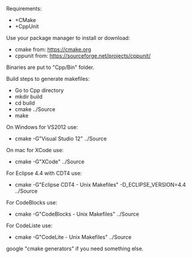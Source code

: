 Requirements:
- +CMake
- +CppUnit

Use your package manager to install or download:
- cmake from: https://cmake.org
- cppunit from: https://sourceforge.net/projects/cppunit/

Binaries are put to "Cpp/Bin" folder.

Build steps to generate makefiles:
- Go to Cpp directory
- mkdir build
- cd build
- cmake ../Source
- make

On Windows for VS2012 use:
- cmake -G"Visual Studio 12" ../Source

On mac for XCode use:
- cmake -G"XCode" ../Source

For Eclipse 4.4 with CDT4 use:
- cmake -G"Eclipse CDT4 - Unix Makefiles" -D_ECLIPSE_VERSION=4.4 ../Source

For CodeBlocks use:
- cmake -G"CodeBlocks - Unix Makefiles" ../Source

For CodeListe use:
- cmake -G"CodeLite - Unix Makefiles" ../Source

google "cmake generators" if you need something else.


